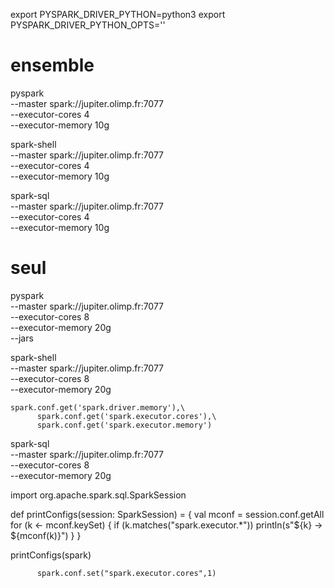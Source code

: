 export PYSPARK_DRIVER_PYTHON=python3
export PYSPARK_DRIVER_PYTHON_OPTS=''

# ensemble
pyspark \
    --master spark://jupiter.olimp.fr:7077 \
    --executor-cores 4 \
    --executor-memory 10g

spark-shell \
    --master spark://jupiter.olimp.fr:7077 \
    --executor-cores 4 \
    --executor-memory 10g

spark-sql \
--master spark://jupiter.olimp.fr:7077 \
--executor-cores 4 \
--executor-memory 10g

# seul

pyspark \
    --master spark://jupiter.olimp.fr:7077 \
    --executor-cores 8 \
    --executor-memory 20g \
    --jars

spark-shell \
    --master spark://jupiter.olimp.fr:7077 \
    --executor-cores 8 \
    --executor-memory 20g


    spark.conf.get('spark.driver.memory'),\
          spark.conf.get('spark.executor.cores'),\
          spark.conf.get('spark.executor.memory')

spark-sql \
    --master spark://jupiter.olimp.fr:7077 \
    --executor-cores 8 \
    --executor-memory 20g



import org.apache.spark.sql.SparkSession

def printConfigs(session: SparkSession) = {
  val mconf = session.conf.getAll
  for (k <- mconf.keySet) {
      if (k.matches("spark.executor.*"))
           println(s"${k} -> ${mconf(k)}")
    }
}

printConfigs(spark)




          spark.conf.set("spark.executor.cores",1)

